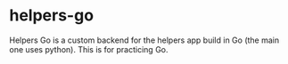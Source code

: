 # helpers-go
  Helpers Go is a custom backend for the helpers app build in Go (the main one uses python). This is for practicing Go.
